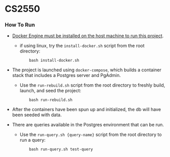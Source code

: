 # CS2550

### How To Run
- [Docker Engine must be installed on the host machine to run this project](https://docs.docker.com/engine/install/).
    - if using linux, try the `install-docker.sh` script from the root directory:
        ```
            bash install-docker.sh
        ```

- The project is launched using `docker-compose`, which builds a container stack that includes a Postgres server and PgAdmin.
    - Use the `run-rebuild.sh` script from the root directory to freshly build, launch, and seed the project:
        ```
            bash run-rebuild.sh
        ```

- After the containers have been spun up and initialized, the db will have been seeded with data.
- There are queries available in the Postgres environment that can be run.
    - Use the `run-query.sh {query-name}` script from the root directory to run a query:
        ```
            bash run-query.sh test-query
        ```
